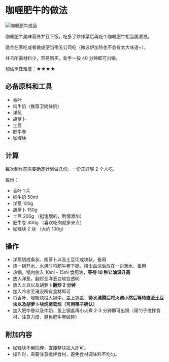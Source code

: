 # 咖喱肥牛的做法

![咖喱肥牛成品](./咖喱肥牛.jpg)

咖喱肥牛美味营养并且下饭，吃多了炒炸菜后再吃个咖喱肥牛相当美滋滋。

适合在家吃或者做成便当带去公司吃（微波炉加热也不会有太大味道~）。

并且所需材料少，容易购买，新手一般 40 分钟即可出锅。

预估烹饪难度：★★★★

## 必备原料和工具

- 香叶
- 纯牛奶（推荐卫岗鲜奶）
- 洋葱
- 胡萝卜
- 土豆
- 肥牛卷
- 咖喱块

## 计算

每次制作前需要确定计划做几份。一份正好够 2 个人吃。

每份：

- 香叶 1 片
- 纯牛奶 50ml
- 洋葱 100g
- 胡萝卜 150g
- 土豆 200g （挺饱腹的，酌情添加）
- 肥牛卷 300g （喜欢吃肉就多来点）
- 咖喱块 2 块 （大约 100g）

## 操作

- 洋葱切成条状、胡萝卜以及土豆切成块状，备用
- 烧一锅开水，水沸时将肥牛卷下锅，捞出血沫后放在一边沥水，备用
- 热锅，锅内放入 10ml - 15ml 食用油，**等待 10 秒让油温升高**
- 放入洋葱，翻炒至洋葱变软变透明
- 放入土豆以及胡萝卜**翻炒 2 分钟**
- 加入冷水至淹没所有食材即可
- 将香叶、咖喱块投入锅中，盖上锅盖，**待水沸腾后将火调小然后等待直至土豆块以及胡萝卜块炖至软烂（可用筷子确认）**
- 加入肥牛卷以及牛奶，盖上锅盖再小火煮 2-3 分钟即可出锅（用勺子搅拌食材，注意力度，避免肥牛卷破碎）

## 附加内容

- 咖喱块不用捣碎，直接整块投入即可。
- 操作时，需要注意搅拌食材，避免食材调味料不均匀。